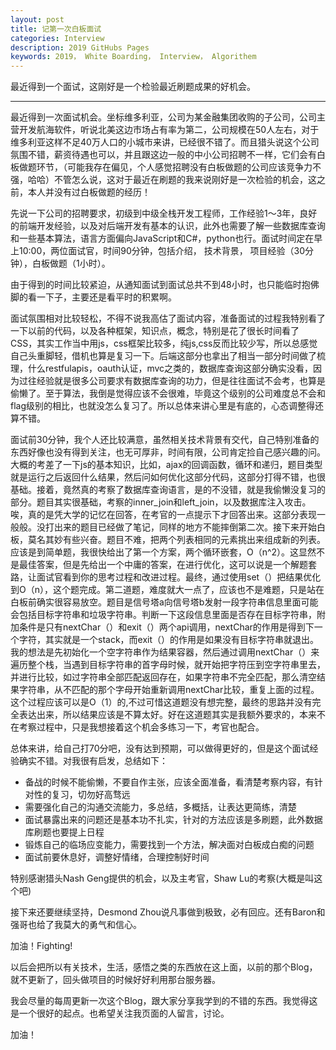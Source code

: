```yaml
---
layout: post
title: 记第一次白板面试
categories: Interview
description: 2019 GitHubs Pages
keywords: 2019， White Boarding， Interview， Algorithem
---
```


最近得到一个面试，这刚好是一个检验最近刷题成果的好机会。

---
最近得到一次面试机会。坐标维多利亚，公司为某金融集团收购的子公司，公司主营开发航海软件，听说北美这边市场占有率为第二，公司规模在50人左右，对于维多利亚这样不足40万人口的小城市来讲，已经很不错了。而且猎头说这个公司氛围不错，薪资待遇也可以，并且跟这边一般的中小公司招聘不一样，它们会有白板做题环节，（可能我存在偏见，个人感觉招聘没有白板做题的公司应该竞争力不强，哈哈）不管怎么说，这对于最近在刷题的我来说刚好是一次检验的机会，这之前，本人并没有过白板做题的经历！

先说一下公司的招聘要求，初级到中级全栈开发工程师，工作经验1～3年，良好的前端开发经验，以及对后端开发有基本的认识，此外也需要了解一些数据库查询和一些基本算法，语言方面偏向JavaScript和C#，python也行。面试时间定在早上10:00，两位面试官，时间90分钟，包括介绍， 技术背景， 项目经验（30分钟），白板做题（1小时）。

由于得到的时间比较紧迫，从通知面试到面试总共不到48小时，也只能临时抱佛脚的看一下子，主要还是看平时的积累啊。

面试氛围相对比较轻松，不得不说我高估了面试内容，准备面试的过程我特别看了一下以前的代码，以及各种框架，知识点，概念，特别是花了很长时间看了CSS，其实工作当中用js，css框架比较多，纯js,css反而比较少写，所以总感觉自己头重脚轻，借机也算是复习一下。后端这部分也拿出了相当一部分时间做了梳理，什么restfulapis，oauth认证，mvc之类的，数据库查询这部分确实没看，因为过往经验就是很多公司要求有数据库查询的功力，但是往往面试不会考，也算是偷懒了。至于算法，我倒是觉得应该不会很难，毕竟这个级别的公司难度总不会和flag级别的相比，也就没怎么复习了。所以总体来讲心里是有底的，心态调整得还算不错。

面试前30分钟，我个人还比较满意，虽然相关技术背景有交代，自己特别准备的东西好像也没有得到关注，也无可厚非，时间有限，公司肯定捡自己感兴趣的问。大概的考差了一下js的基本知识，比如，ajax的回调函数，循环和递归，题目类型就是运行之后返回什么结果，然后问如何优化这部分代码，这部分打得不错，也很基础。接着，竟然真的考察了数据库查询语言，是的不没错，就是我偷懒没复习的部分。题目其实很基础，考察的inner_join和left_join，以及数据库注入攻击。唉，真的是凭大学的记忆在回答，在考官的一点提示下才回答出来。这部分表现一般般。没打出来的题目已经做了笔记，同样的地方不能摔倒第二次。接下来开始白板，莫名其妙有些兴奋。题目不难，把两个列表相同的元素挑出来组成新的列表。应该是到简单题，我很快给出了第一个方案，两个循环嵌套，O（n^2）。这显然不是最佳答案，但是先给出一个中庸的答案，在进行优化，这可以说是一个解题套路，让面试官看到你的思考过程和改进过程。最终，通过使用set（）把结果优化到O（n），这个题完成。第二道题，难度就大一点了，应该也不是难题，只是站在白板前确实很容易放空。题目是信号塔a向信号塔b发射一段字符串信息里面可能会包括目标字符串和垃圾字符串。判断一下这段信息里面是否存在目标字符串，附加条件是只有nextChar（）和exit（）两个api调用，nextChar的作用是得到下一个字符，其实就是一个stack，而exit（）的作用是如果没有目标字符串就退出。我的想法是先初始化一个空字符串作为结果容器，然后通过调用nextChar（）来遍历整个栈，当遇到目标字符串的首字母时候，就开始把字符压到空字符串里去，并进行比较，如过字符串全部匹配返回存在，如果字符串不完全匹配，那么清空结果字符串，从不匹配的那个字母开始重新调用nextChar比较，重复上面的过程。这个过程应该可以是O（1）的,不过可惜这道题没有想完整，最终的思路并没有完全表达出来，所以结果应该是不算太好。好在这道题其实是我额外要求的，本来不在考察过程中，只是我想接着这个机会多练习一下，考官也配合。

总体来讲，给自己打70分吧，没有达到预期，可以做得更好的，但是这个面试经验确实不错。对我很有启发，总结如下：

* 备战的时候不能偷懒，不要自作主张，应该全面准备，看清楚考察内容，有针对性的复习，切勿好高骛远
* 需要强化自己的沟通交流能力，多总结，多概括，让表达更简练，清楚
* 面试暴露出来的问题还是基本功不扎实，针对的方法应该是多刷题，此外数据库刷题也要提上日程
* 锻炼自己的临场应变能力，需要找到一个方法，解决面对白板成白痴的问题
* 面试前要休息好，调整好情绪，合理控制好时间

特别感谢猎头Nash Geng提供的机会，以及主考官，Shaw Lu的考察(大概是叫这个吧)

接下来还要继续坚持，Desmond Zhou说凡事做到极致，必有回应。还有Baron和强哥也给了我莫大的勇气和信心。

加油！Fighting!

以后会把所以有关技术，生活，感悟之类的东西放在这上面，以前的那个Blog，就不更新了，回头做项目的时候好好利用那台服务器。

我会尽量的每周更新一次这个Blog，跟大家分享我学到的不错的东西。我觉得这是一个很好的起点。也希望关注我页面的人留言，讨论。

加油！


